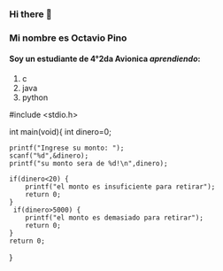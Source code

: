 ### Hi there 👋
### Mi nombre es Octavio Pino
 
 #### Soy un estudiante de 4°2da Avionica  _*aprendiendo*_:
 1. c
 2. java 
 3. python
 

 
<!--
**OctaPin/Octapin** is a ✨ _special_ ✨ repository because its `README.md` (this file) appears on your GitHub profile.

Here are some ideas to get you started:

- 🔭 I’m currently working on ...
- 🌱 I’m currently learning ...
- 👯 I’m looking to collaborate on ...
- 🤔 I’m looking for help with ...
- 💬 Ask me about ...
- 📫 How to reach me: ...
- 😄 Pronouns: ...
- ⚡ Fun fact: ...
-->
#include <stdio.h>

int main(void){
    int dinero=0;

    printf("Ingrese su monto: ");
    scanf("%d",&dinero);
    printf("su monto sera de %d!\n",dinero);  

    if(dinero<20) {       
        printf("el monto es insuficiente para retirar");
        return 0;
    }
     if(dinero>5000) {         
        printf("el monto es demasiado para retirar");
        return 0;
    }
    return 0;    
}
